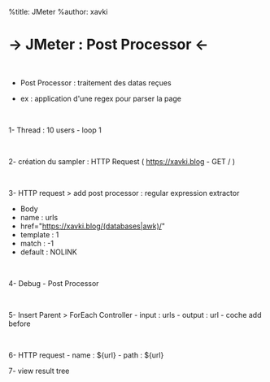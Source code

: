 %title: JMeter
%author: xavki

-> JMeter : Post Processor <-
========


<br>


* Post Processor : traitement des datas reçues

* ex : application d'une regex pour parser la page

<br>


1- Thread : 10 users - loop 1

<br>


2- création du sampler : HTTP Request ( https://xavki.blog - GET / )

<br>


3- HTTP request > add post processor : regular expression extractor
  - Body
  - name : urls
  - href="https://xavki.blog/(databases|awk)/"
  - template : $1$
  - match : -1
  - default : NOLINK

<br>


4- Debug - Post Processor

<br>


5- Insert Parent > ForEach Controller
	- input : urls
	- output : url
	- coche add before

<br>


6- HTTP request 
	- name : ${url}
	- path : ${url}

7- view result tree

